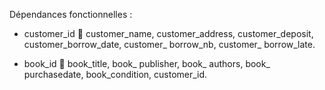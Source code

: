 Dépendances fonctionnelles :  

- customer_id  customer_name, customer_address, customer_deposit, customer_borrow_date, customer_ borrow_nb, customer_ borrow_late.  

- book_id  book_title, book_ publisher, book_ authors, book_ purchasedate, book_condition, customer_id.  
